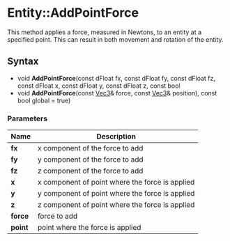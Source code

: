 # Entity::AddPointForce #
This method applies a force, measured in Newtons, to an entity at a specified point. This can result in both movement and rotation of the entity.

## Syntax ##
- void **AddPointForce**(const dFloat fx, const dFloat fy, const dFloat fz, const dFloat x, const dFloat y, const dFloat z, const bool 
- void **AddPointForce**(const [Vec3](CPP_Vec3.md)& force, const [Vec3](CPP_Vec3.md)& position), const bool global = true)

### Parameters ###
| Name | Description |
| --- | --- |
| **fx** | x component of the force to add |
| **fy** | y component of the force to add |
| **fz** | z component of the force to add |
| **x** | x component of point where the force is applied |
| **y** | y component of point where the force is applied |
| **z** | z component of point where the force is applied |
| **force** | force to add |
| **point** | point where the force is applied |
